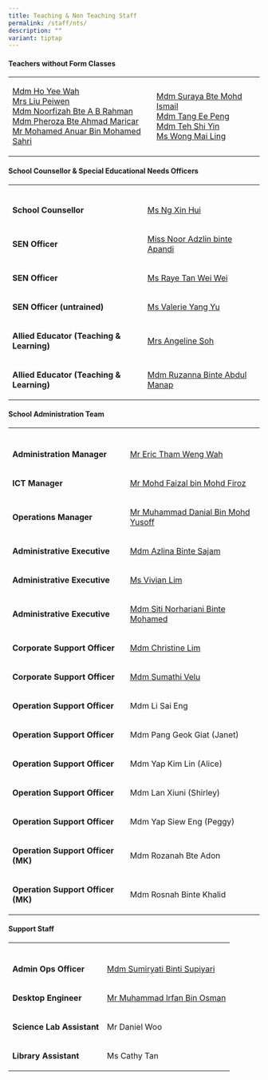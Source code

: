 ```yaml
---
title: Teaching & Non Teaching Staff
permalink: /staff/nts/
description: ""
variant: tiptap
---
```

<h4><strong>Teachers without Form Classes</strong></h4>
<table style="minWidth: 50px">
<colgroup>
<col>
<col>
</colgroup>
<tbody>
<tr>
<td rowspan="1" colspan="1">
<p><a href="mailto:ho.yee.wah@gsps.edu.sg" rel="noopener nofollow" target="_blank">Mdm Ho Yee Wah</a>
<br><a href="mailto:huang.peiwen@gsps.edu.sg" rel="noopener nofollow" target="_blank">Mrs Liu Peiwen</a>
<br><a href="mailto:noorfizah.a.b.rahman@gsps.edu.sg" rel="noopener nofollow" target="_blank">Mdm Noorfizah Bte A B Rahman</a>
<br><a href="mailto:pheroza.maricar@gsps.edu.sg" rel="noopener nofollow" target="_blank">Mdm Pheroza Bte Ahmad Maricar</a>
<br><a href="mailto:anuar.sahri@gsps.edu.sg" rel="noopener nofollow" target="_blank">Mr Mohamed Anuar Bin Mohamed Sahri</a>
</p>
</td>
<td rowspan="1" colspan="1">
<p><a href="mailto:suraya.mohamed.ismail@gsps.edu.sg" rel="noopener nofollow" target="_blank">Mdm Suraya Bte Mohd Ismail</a>
<br><a href="mailto:tang.ee.peng@gsps.edu.sg" rel="noopener nofollow" target="_blank">Mdm Tang Ee Peng</a>
<br><a href="mailto:teh.shiyin@gsps.edu.sg" rel="noopener nofollow" target="_blank">Mdm Teh Shi Yin</a>
<br><a href="mailto:wong.mai.ling@gsps.edu.sg" rel="noopener nofollow" target="_blank">Ms Wong Mai Ling</a>
</p>
</td>
</tr>
</tbody>
</table>
<p></p>
<h4><strong>School Counsellor &amp; Special Educational Needs Officers</strong></h4>
<table style="minWidth: 50px">
<colgroup>
<col>
<col>
</colgroup>
<tbody>
<tr>
<td rowspan="1" colspan="1">
<p></p>
</td>
<td rowspan="1" colspan="1">
<p></p>
</td>
</tr>
<tr>
<td rowspan="1" colspan="1">
<p><strong>School Counsellor</strong>
</p>
</td>
<td rowspan="1" colspan="1">
<p><a href="mailto:ng.xin.hui@gsps.edu.sg" rel="noopener nofollow" target="_blank">Ms Ng Xin Hui</a>
</p>
</td>
</tr>
<tr>
<td rowspan="1" colspan="1">
<p><strong>SEN Officer</strong>
</p>
</td>
<td rowspan="1" colspan="1">
<p><a href="mailto:noor.adzlin@gsps.edu.sg" rel="noopener nofollow" target="_blank">Miss Noor Adzlin binte Apandi</a>
</p>
</td>
</tr>
<tr>
<td rowspan="1" colspan="1">
<p><strong>SEN Officer</strong>
</p>
</td>
<td rowspan="1" colspan="1">
<p><a href="mailto:raye.tan@gsps.edu.sg" rel="noopener nofollow" target="_blank">Ms Raye Tan Wei Wei</a>
</p>
</td>
</tr>
<tr>
<td rowspan="1" colspan="1">
<p><strong>SEN Officer (untrained)</strong>
</p>
</td>
<td rowspan="1" colspan="1">
<p><a href="mailto:valerie.yangyu@gsps.edu.sg" rel="noopener nofollow" target="_blank">Ms Valerie Yang Yu</a>
</p>
</td>
</tr>
<tr>
<td rowspan="1" colspan="1">
<p><strong>Allied Educator (Teaching &amp; Learning)</strong>
</p>
</td>
<td rowspan="1" colspan="1">
<p><a href="mailto:angeline.ng@gsps.edu.sg" rel="noopener nofollow" target="_blank">Mrs Angeline Soh</a>
</p>
</td>
</tr>
<tr>
<td rowspan="1" colspan="1">
<p><strong>Allied Educator (Teaching &amp; Learning)</strong>
</p>
</td>
<td rowspan="1" colspan="1">
<p><a href="mailto:ruzanna.abdul.manap@gsps.edu.sg" rel="noopener nofollow" target="_blank">Mdm Ruzanna Binte Abdul Manap</a>
</p>
</td>
</tr>
</tbody>
</table>
<p></p>
<h4><strong>School Administration Team</strong></h4>
<table style="minWidth: 50px">
<colgroup>
<col>
<col>
</colgroup>
<tbody>
<tr>
<th rowspan="1" colspan="1">
<p></p>
</th>
<th rowspan="1" colspan="1">
<p></p>
</th>
</tr>
<tr>
<td rowspan="1" colspan="1">
<p><strong>Administration Manager</strong>
</p>
</td>
<td rowspan="1" colspan="1">
<p><a href="mailto:eric.tham@gsps.edu.sg" rel="noopener nofollow" target="_blank">Mr Eric Tham Weng Wah</a>
</p>
</td>
</tr>
<tr>
<td rowspan="1" colspan="1">
<p><strong>ICT Manager</strong>
</p>
</td>
<td rowspan="1" colspan="1">
<p><a href="mailto:faizal.firoz@gsps.edu.sg" rel="noopener nofollow" target="_blank">Mr Mohd Faizal bin Mohd Firoz</a>
</p>
</td>
</tr>
<tr>
<td rowspan="1" colspan="1">
<p><strong>Operations Manager</strong>
</p>
</td>
<td rowspan="1" colspan="1">
<p><a href="mailto:danial.yusoff@gsps.edu.sg" rel="noopener nofollow" target="_blank">Mr Muhammad Danial Bin Mohd Yusoff</a>
</p>
</td>
</tr>
<tr>
<td rowspan="1" colspan="1">
<p><strong>Administrative Executive</strong>
</p>
</td>
<td rowspan="1" colspan="1">
<p><a href="mailto:azlina.sajam@gsps.edu.sg" rel="noopener nofollow" target="_blank">Mdm Azlina Binte Sajam</a>
</p>
</td>
</tr>
<tr>
<td rowspan="1" colspan="1">
<p><strong>Administrative Executive</strong>
</p>
</td>
<td rowspan="1" colspan="1">
<p><a href="mailto:vivian.lim@gsps.edu.sg" rel="noopener nofollow" target="_blank">Ms Vivian Lim</a>
</p>
</td>
</tr>
<tr>
<td rowspan="1" colspan="1">
<p><strong>Administrative Executive</strong>
</p>
</td>
<td rowspan="1" colspan="1">
<p><a href="mailto:siti.norhariani@gsps.edu.sg" rel="noopener nofollow" target="_blank">Mdm Siti Norhariani Binte Mohamed</a>
</p>
</td>
</tr>
<tr>
<td rowspan="1" colspan="1">
<p><strong>Corporate Support Officer</strong>
</p>
</td>
<td rowspan="1" colspan="1">
<p><a href="mailto:christine.lim@gsps.edu.sg" rel="noopener nofollow" target="_blank">Mdm Christine Lim</a>
</p>
</td>
</tr>
<tr>
<td rowspan="1" colspan="1">
<p><strong>Corporate Support Officer</strong>
</p>
</td>
<td rowspan="1" colspan="1">
<p><a href="mailto:sumathi.velu@gsps.edu.sg" rel="noopener nofollow" target="_blank">Mdm Sumathi Velu</a>
</p>
</td>
</tr>
<tr>
<td rowspan="1" colspan="1">
<p><strong>Operation Support Officer</strong>
</p>
</td>
<td rowspan="1" colspan="1">
<p>Mdm Li Sai Eng</p>
</td>
</tr>
<tr>
<td rowspan="1" colspan="1">
<p><strong>Operation Support Officer</strong>
</p>
</td>
<td rowspan="1" colspan="1">
<p>Mdm Pang Geok Giat (Janet)</p>
</td>
</tr>
<tr>
<td rowspan="1" colspan="1">
<p><strong>Operation Support Officer</strong>
</p>
</td>
<td rowspan="1" colspan="1">
<p>Mdm Yap Kim Lin (Alice)</p>
</td>
</tr>
<tr>
<td rowspan="1" colspan="1">
<p><strong>Operation Support Officer</strong>
</p>
</td>
<td rowspan="1" colspan="1">
<p>Mdm Lan Xiuni (Shirley)</p>
</td>
</tr>
<tr>
<td rowspan="1" colspan="1">
<p><strong>Operation Support Officer</strong>
</p>
</td>
<td rowspan="1" colspan="1">
<p>Mdm Yap Siew Eng (Peggy)</p>
</td>
</tr>
<tr>
<td rowspan="1" colspan="1">
<p><strong>Operation Support Officer (MK)</strong>
</p>
</td>
<td rowspan="1" colspan="1">
<p>Mdm Rozanah Bte Adon</p>
</td>
</tr>
<tr>
<td rowspan="1" colspan="1">
<p><strong>Operation Support Officer (MK)</strong>
</p>
</td>
<td rowspan="1" colspan="1">
<p>Mdm Rosnah Binte Khalid</p>
</td>
</tr>
</tbody>
</table>
<p></p>
<h4><strong>Support Staff</strong></h4>
<table style="minWidth: 50px">
<colgroup>
<col>
<col>
</colgroup>
<tbody>
<tr>
<th rowspan="1" colspan="1">
<p></p>
</th>
<th rowspan="1" colspan="1">
<p></p>
</th>
</tr>
<tr>
<td rowspan="1" colspan="1">
<p><strong>Admin Ops Officer</strong>
</p>
</td>
<td rowspan="1" colspan="1">
<p><a href="mailto:sumiryati.supiyari@gsps.edu.sg" rel="noopener nofollow" target="_blank">Mdm Sumiryati Binti Supiyari</a>
</p>
</td>
</tr>
<tr>
<td rowspan="1" colspan="1">
<p><strong>Desktop Engineer</strong>
</p>
</td>
<td rowspan="1" colspan="1">
<p><a href="mailto:helpdesk@gsps.edu.sg" rel="noopener nofollow" target="_blank">Mr Muhammad Irfan Bin Osman</a>
</p>
</td>
</tr>
<tr>
<td rowspan="1" colspan="1">
<p><strong>Science Lab Assistant</strong>
</p>
</td>
<td rowspan="1" colspan="1">
<p>Mr Daniel Woo</p>
</td>
</tr>
<tr>
<td rowspan="1" colspan="1">
<p><strong>Library Assistant</strong>
</p>
</td>
<td rowspan="1" colspan="1">
<p>Ms Cathy Tan</p>
</td>
</tr>
</tbody>
</table>
<p></p>